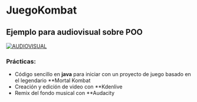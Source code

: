 # JuegoKombat
## Ejemplo para audiovisual sobre POO

[![AUDIOVISUAL](https://www.google.com/url?sa=i&url=https%3A%2F%2Ftoppng.com%2Fshow_download%2F421053%2Finstagram-for-business-circle&psig=AOvVaw2qUS9Yd0mrYQnhEkKV6VQC&ust=1692902582688000&source=images&cd=vfe&opi=89978449&ved=0CBAQjRxqFwoTCOjAhNu384ADFQAAAAAdAAAAABAE)](https://www.instagram.com/reel/CsmNt01s3HZ/?utm_source=ig_web_copy_link&igshid=MzRlODBiNWFlZA==)


### Prácticas: 
- Código sencillo en **java** para iniciar con un proyecto de juego basado en el legendario **Mortal Kombat
- Creación y edición de video con **Kdenlive
- Remix del fondo musical con **Audacity
